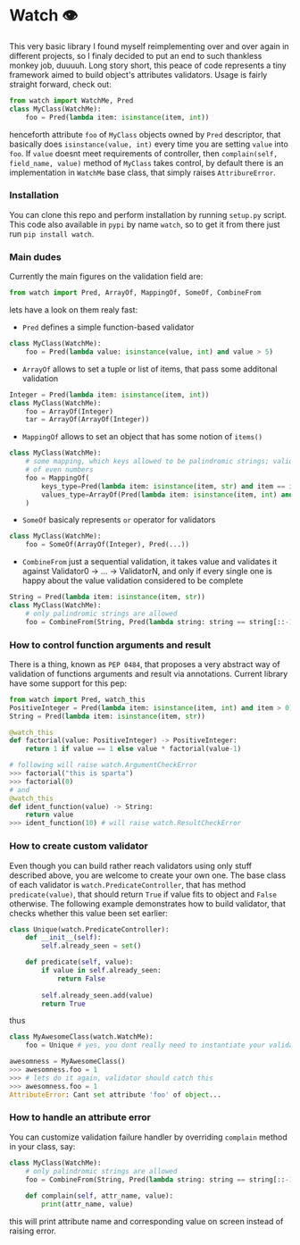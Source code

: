 # Watch 👁

This very basic library I found myself reimplementing over and over again in different projects, so I finaly decided to put an end to such thankless monkey job, duuuuh. Long story short, this peace of code represents a tiny framework aimed to build object's attributes validators. Usage is fairly straight forward, check out:

``` python
from watch import WatchMe, Pred
class MyClass(WatchMe):
    foo = Pred(lambda item: isinstance(item, int))
```
henceforth attribute `foo` of `MyClass` objects owned by `Pred` descriptor, that basically does `isinstance(value, int)` every time you are setting `value` into `foo`. If `value` doesnt meet requirements of controller, then `complain(self, field_name, value)` method of `MyClass` takes control, by default there is an implementation in `WatchMe` base class, that simply raises `AttribureError`.

### Installation
You can clone this repo and perform installation by running `setup.py` script. This code also available in `pypi` by name `watch`, so to get it from there just run `pip install watch`.

### Main dudes
Currently the main figures on the validation field are:
```python
from watch import Pred, ArrayOf, MappingOf, SomeOf, CombineFrom
```
lets have a look on them realy fast:
* `Pred` defines a simple function-based validator
```python
class MyClass(WatchMe):
    foo = Pred(lambda value: isinstance(value, int) and value > 5)
```
* `ArrayOf` allows to set a tuple or list of items, that pass some additonal validation
```python
Integer = Pred(lambda item: isinstance(item, int))
class MyClass(WatchMe):
    foo = ArrayOf(Integer)
    tar = ArrayOf(ArrayOf(Integer))
```
* `MappingOf` allows to set an object that has some notion of `items()`
```python
class MyClass(WatchMe):
    # some mapping, which keys allowed to be palindromic strings; valid values are lists
    # of even numbers
    foo = MappingOf(
        keys_type=Pred(lambda item: isinstance(item, str) and item == item[::-1])),
        values_type=ArrayOf(Pred(lambda item: isinstance(item, int) and not item % 2))
    )
```

* `SomeOf` basicaly represents `or` operator for validators
```python
class MyClass(WatchMe):
    foo = SomeOf(ArrayOf(Integer), Pred(...))
```
* `CombineFrom` just a sequential validation, it takes value and validates it against Validator0 -> ... -> ValidatorN, and only if every single one is happy about the value validation considered to be complete
```python
String = Pred(lambda item: isinstance(item, str))
class MyClass(WatchMe):
    # only palindromic strings are allowed
    foo = CombineFrom(String, Pred(lambda string: string == string[::-1]))
```

### How to control function arguments and result
There is a thing, known as `PEP 0484`, that proposes a very abstract way of validation of functions arguments and result via annotations. Current library have some support for this pep:
```python
from watch import Pred, watch_this
PositiveInteger = Pred(lambda item: isinstance(item, int) and item > 0)
String = Pred(lambda item: isinstance(item, str))

@watch_this
def factorial(value: PositiveInteger) -> PositiveInteger:
    return 1 if value == 1 else value * factorial(value-1)

# following will raise watch.ArgumentCheckError
>>> factorial("this is sparta")
>>> factorial(0)
# and
@watch_this
def ident_function(value) -> String:
    return value
>>> ident_function(10) # will raise watch.ResultCheckError
```

### How to create custom validator
Even though you can build rather reach validators using only stuff described above, you are welcome to create your own one. The base class of each validator is `watch.PredicateController`, that has method `predicate(value)`, that should return `True` if value fits to object and `False` otherwise. The following example demonstrates how to build validator, that checks whether this value been set earlier:
```python
class Unique(watch.PredicateController):
    def __init__(self):
        self.already_seen = set()

    def predicate(self, value):
        if value in self.already_seen:
            return False
    
        self.already_seen.add(value)
        return True
```
thus
```python
class MyAwesomeClass(watch.WatchMe):
    foo = Unique # yes, you dont really need to instantiate your validators

awesomness = MyAwesomeClass()
>>> awesomness.foo = 1
>>> # lets do it again, validator should catch this
>>> awesomness.foo = 1
AttributeError: Cant set attribute 'foo' of object...
```

### How to handle an attribute error
You can customize validation failure handler by overriding `complain` method in your class, say:
```python
class MyClass(WatchMe):
    # only palindromic strings are allowed
    foo = CombineFrom(String, Pred(lambda string: string == string[::-1]))
    
    def complain(self, attr_name, value):
        print(attr_name, value)
```
this will print attribute name and corresponding value on screen instead of raising error.
